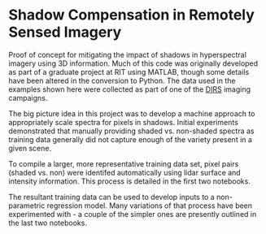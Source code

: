 # Shadow Compensation in Remotely Sensed Imagery
Proof of concept for mitigating the impact of shadows in hyperspectral imagery using 3D information. Much of this code was originally developed as part of a graduate project at RIT using MATLAB, though some details have been altered in the conversion to Python. The data used in the examples shown here were collected as part of one of the [DIRS](https://www.rit.edu/dirs/) imaging campaigns.

The big picture idea in this project was to develop a machine approach to appropriately scale spectra for pixels in shadows. Initial experiments demonstrated that manually providing shaded vs. non-shaded spectra as training data generally did not capture enough of the variety present in a given scene.

To compile a larger, more representative training data set, pixel pairs (shaded vs. non) were identifed automatically using lidar surface and intensity information. This process is detailed in the first two notebooks.

The resultant training data can be used to develop inputs to a non-parametric regression model. Many variations of that process have been experimented with - a couple of the simpler ones are presently outlined in the last two notebooks.

